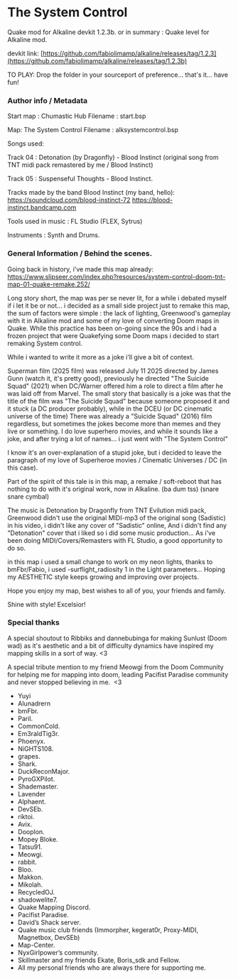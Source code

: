# The System Control
Quake mod for Alkaline devkit 1.2.3b.
or in summary : Quake level for Alkaline mod.

devkit link: [https://github.com/fabiolimamp/alkaline/releases/tag/1.2.3](https://github.com/fabiolimamp/alkaline/releases/tag/1.2.3b)

TO PLAY: Drop the folder in your sourceport of preference... that's it... have fun!

### Author info / Metadata
Start map : Chumastic Hub
Filename : start.bsp


Map: The System Control
Filename : alksystemcontrol.bsp


Songs used: 

Track 04 : Detonation (by Dragonfly) - Blood Instinct (original song from TNT midi pack remastered by me / Blood Instinct)


Track 05 : Suspenseful Thoughts - Blood Instinct.


Tracks made by the band Blood Instinct (my band, hello):
https://soundcloud.com/blood-instinct-72
https://blood-instinct.bandcamp.com


Tools used in music : FL Studio (FLEX, Sytrus) 


Instruments : Synth and Drums.


### General Information / Behind the scenes.

Going back in history, i've made this map already: https://www.slipseer.com/index.php?resources/system-control-doom-tnt-map-01-quake-remake.252/


Long story short, the map was per se never lit, for a while i debated myself if i let it be or not... i decided as a small side project just to remake this map,
the sum of factors were simple : the lack of lighting, Greenwood's gameplay with it in Alkaline mod and some of my love of converting Doom maps in Quake.
While this practice has been on-going since the 90s and i had a frozen project that were Quakefying some Doom maps i decided to start remaking System control.


While i wanted to write it more as a joke i'll give a bit of context.


Superman film (2025 film) was released July 11 2025 directed by James Gunn (watch it, it's pretty good), previously he directed "The Suicide Squad" (2021) when DC/Warner offered him a role to direct a film after he was laid off from Marvel.
The small story that basically is a joke was that the title of the film was "The Suicide Squad" because someone proposed it and it stuck (a DC producer probably), while in the DCEU (or DC cinematic universe of the time)
There was already a "Suicide Squad" (2016) film regardless, but sometimes the jokes become more than memes and they live or something.
I do love superhero movies, and while it sounds like a joke, and after trying a lot of names... i just went with "The System Control"


I know it's an over-explanation of a stupid joke, but i decided to leave the paragraph of my love of Superheroe movies / Cinematic Universes / DC (in this case).


Part of the spirit of this tale is in this map, a remake / soft-reboot that has nothing to do with it's original work, now in Alkaline. (ba dum tss) (snare snare cymbal)


The music is Detonation by Dragonfly from TNT Evilution midi pack, Greenwood didn't use the original MIDI-mp3 of the original song (Sadistic) in his video, i didn't like any cover of "Sadistic" online,
And i didn't find any "Detonation" cover that i liked so i did some music production... As i've been doing MIDI/Covers/Remasters with FL Studio, a good opportunity to do so.


in this map i used a small change to work on my neon lights, thanks to bmFbr/Fabio, i used -surflight_radiosity 1  in the Light parameters... Hoping my AESTHETIC style keeps growing and improving over projects.


Hope you enjoy my map, best wishes to all of you, your friends and family.


Shine with style! Excelsior!



### Special thanks

A special shoutout to Ribbiks and dannebubinga for making Sunlust (Doom wad) as it's aesthetic and a bit of difficulty dynamics have inspired my mapping skills in a sort of way. <3

A special tribute mention to my friend Meowgi from the Doom Community for helping me for mapping into doom, leading Pacifist Paradise community and never stopped believing in me.  <3


- Yuyi
- Alunadrern
- bmFbr.
- Paril.
- CommonCold.
- Em3raldTig3r.
- Phoenyx.
- NiGHTS108.
- grapes.
- Shark.
- DuckReconMajor.
- PyroGXPilot.
- Shademaster.
- Lavender
- Alphaent.
- DevSEb.
- riktoi.
- Avix.
- Dooplon.
- Mopey Bloke.
- Tatsu91.
- Meowgi.
- rabbit.
- Bloo.
- Makkon.
- Mikolah.
- RecycledOJ.
- shadowelite7.
- Quake Mapping Discord.
- Pacifist Paradise.
- David’s Shack server.
- Quake music club friends (Immorpher, kegerat0r, Proxy-MIDI, Magnetbox, DevSEb)
- Map-Center.
- NyxGirlpower’s community.
- Skillmaster and my friends Ekate, Boris_sdk and Fellow.
- All my personal friends who are always there for supporting me.
